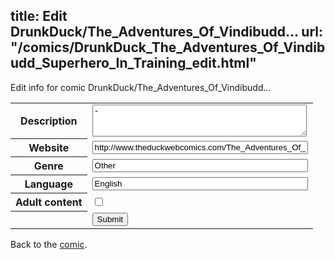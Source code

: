 title: Edit DrunkDuck/The_Adventures_Of_Vindibudd...
url: "/comics/DrunkDuck_The_Adventures_Of_Vindibudd_Superhero_In_Training_edit.html"
---
Edit info for comic DrunkDuck/The_Adventures_Of_Vindibudd...

<form name="comic" action="http://gaepostmail.appspot.com/comic/" method="post">
<table class="comicinfo">
<tr>
<th>Description</th><td><textarea name="description" cols="40" rows="3">-</textarea></td>
</tr>
<tr>
<th>Website</th><td><input type="text" name="url" value="http://www.theduckwebcomics.com/The_Adventures_Of_Vindibudd_Superhero_In_Training/" size="40"/></td>
</tr>
<tr>
<th>Genre</th><td><input type="text" name="genre" value="Other" size="40"/></td>
</tr>
<tr>
<th>Language</th><td><input type="text" name="language" value="English" size="40"/></td>
</tr>
<tr>
<th>Adult content</th><td><input type="checkbox" name="adult" value="adult" /></td>
</tr>
<tr>
<th></th><td>
<input type="hidden" name="comic" value="DrunkDuck_The_Adventures_Of_Vindibudd_Superhero_In_Training" />
<input type="submit" name="submit" value="Submit" />
</td>
</tr>
</table>
</form>

Back to the [comic](DrunkDuck_The_Adventures_Of_Vindibudd_Superhero_In_Training.html).
